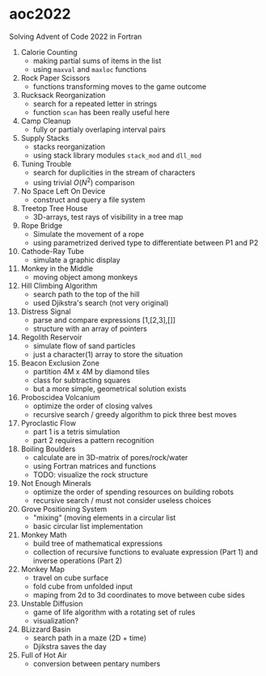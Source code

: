 # aoc2022
Solving Advent of Code 2022 in Fortran

01. Calorie Counting
    - making partial sums of items in the list
    - using `maxval` and `maxloc` functions 
02. Rock Paper Scissors
    - functions transforming moves to the game outcome
03. Rucksack Reorganization
    - search for a repeated letter in strings
    - function `scan` has been really useful here
04. Camp Cleanup
    - fully or partialy overlaping interval pairs 
05. Supply Stacks
    - stacks reorganization
    - using stack library modules `stack_mod` and `dll_mod`
06. Tuning Trouble
    - search for duplicities in the stream of characters
    - using trivial $O(N^2)$ comparison
07. No Space Left On Device
    - construct and query a file system
08. Treetop Tree House
    - 3D-arrays, test rays of visibility in a tree map
09. Rope Bridge
    - Simulate the movement of a rope
    - using parametrized derived type to differentiate between P1 and P2
10. Cathode-Ray Tube
    - simulate a graphic display
11. Monkey in the Middle
    - moving object among monkeys
12. Hill Climbing Algorithm
    - search path to the top of the hill
    - used Djikstra's search (not very original)
13. Distress Signal
    - parse and compare expressions [1,[2,3],[]]
    - structure with an array of pointers
14. Regolith Reservoir
    - simulate flow of sand particles
    - just a character(1) array to store the situation
15. Beacon Exclusion Zone
    - partition 4M x 4M by diamond tiles
    - class for subtracting squares
    - but a more simple, geometrical solution exists
16. Proboscidea Volcanium
    - optimize the order of closing valves
    - recursive search / greedy algorithm to pick three best moves
17. Pyroclastic Flow
    - part 1 is a tetris simulation
    - part 2 requires a pattern recognition
18. Boiling Boulders
    - calculate are in 3D-matrix of pores/rock/water
    - using Fortran matrices and functions
    - TODO: visualize the rock structure
19. Not Enough Minerals
    - optimize the order of spending resources on building robots
    - recursive search / must not consider useless choices 
20. Grove Positioning System
    - "mixing" (moving elements in a circular list
    - basic circular list implementation
21. Monkey Math
    - build tree of mathematical expressions
    - collection of recursive functions to evaluate expression (Part 1) and inverse operations (Part 2)
22. Monkey Map
    - travel on cube surface
    - fold cube from unfolded input
    - maping from 2d to 3d coordinates to move between cube sides
23. Unstable Diffusion
    - game of life algorithm with a rotating set of rules
    - visualization?
24. BLizzard Basin
    - search path in a maze (2D + time)
    - Djikstra saves the day
25. Full of Hot Air
    - conversion between pentary numbers